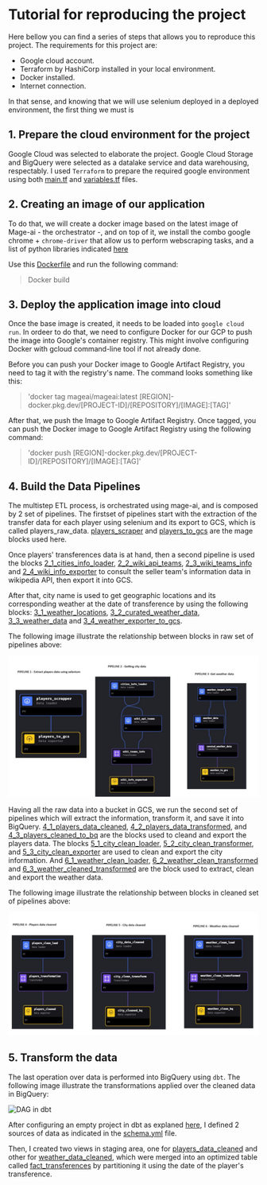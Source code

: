 # Tutorial for reproducing the project

Here bellow you can find a series of steps that allows you to reproduce this project. The requirements for this project are:

- Google cloud account.
- Terraform by HashiCorp installed in your local environment.
- Docker installed.
- Internet connection.

In that sense, and knowing that we will use selenium deployed in a deployed environment, the first thing we must is 

## 1. Prepare the cloud environment for the project

Google Cloud was selected to elaborate the project. Google Cloud Storage and BigQuery were selected as a datalake service and data warehousing, respectably. I used `Terraform` to prepare the required google environment using both [main.tf](https://github.com/bizzaccelerator/Footballers-transfers-Insights/blob/main/infra_terraform/main.tf) and [variables.tf](https://github.com/bizzaccelerator/Footballers-transfers-Insights/blob/main/infra_terraform/variables.tf) files. 

## 2. Creating an image of our application

To do that, we will create a docker image based on the latest image of Mage-ai - the orchestrator -, and on top of it, we install the combo google chrome + `chrome-driver` that allow us to perform webscraping tasks, and a list of python libraries indicated [here](https://github.com/bizzaccelerator/Footballers-transfers-Insights/blob/main/requirements.txt)

Use this [Dockerfile](https://github.com/bizzaccelerator/Footballers-transfers-Insights/blob/main/Dockerfile) and run the following command:

> Docker build

## 3. Deploy the application image into cloud

Once the base image is created, it needs to be loaded into `google cloud run`. In ordeer to do that, we need to configure Docker for our GCP to push the image into Google's container registry. This might involve configuring Docker with gcloud command-line tool if not already done.

Before you can push your Docker image to Google Artifact Registry, you need to tag it with the registry's name. The command looks something like this: 

> 'docker tag mageai/mageai:latest [REGION]-docker.pkg.dev/[PROJECT-ID]/[REPOSITORY]/[IMAGE]:[TAG]'

After that, we push the Image to Google Artifact Registry. Once tagged, you can push the Docker image to Google Artifact Registry using the following command: 

> 'docker push [REGION]-docker.pkg.dev/[PROJECT-ID]/[REPOSITORY]/[IMAGE]:[TAG]'

## 4. Build the Data Pipelines

The multistep ETL process, is orchestrated using mage-ai, and is composed by 2 set of pipelines. The firstset of pipelines start with the extraction of the transfer data for each player using selenium and its export to GCS, which is called players_raw_data. [players_scraper](https://github.com/bizzaccelerator/Footballers-transfers-Insights/blob/main/mage_blocks/1_1_players_scraper.py) and [players_to_gcs](https://github.com/bizzaccelerator/Footballers-transfers-Insights/blob/main/mage_blocks/1_2_players_to_gcs.py) are the mage blocks used here. 

Once players' transferences data is at hand, then a second pipeline is used the blocks [2_1_cities_info_loader](https://github.com/bizzaccelerator/Footballers-transfers-Insights/blob/main/mage_blocks/2_1_cities_info_loader.py), [2_2_wiki_api_teams](https://github.com/bizzaccelerator/Footballers-transfers-Insights/blob/main/mage_blocks/2_2_wiki_api_teams.py), [2_3_wiki_teams_info](https://github.com/bizzaccelerator/Footballers-transfers-Insights/blob/main/mage_blocks/2_3_wiki_teams_info.py) and [2_4_wiki_info_exporter](https://github.com/bizzaccelerator/Footballers-transfers-Insights/blob/main/mage_blocks/2_4_wiki_info_exporter.py) to consult the seller team's information data in wikipedia API, then export it into GCS.

After that, city name is used to get geographic locations and its corresponding weather at the date of transference by using the following blocks: [3_1_weather_locations](https://github.com/bizzaccelerator/Footballers-transfers-Insights/blob/main/mage_blocks/3_1_weather_locations.py), [3_2_curated_weather_data](https://github.com/bizzaccelerator/Footballers-transfers-Insights/blob/main/mage_blocks/3_2_curated_weather_data.py), [3_3_weather_data](https://github.com/bizzaccelerator/Footballers-transfers-Insights/blob/main/mage_blocks/3_3_weather_data.py) and [3_4_weather_exporter_to_gcs](https://github.com/bizzaccelerator/Footballers-transfers-Insights/blob/main/mage_blocks/3_4_weather_exporter_to_gcs.py). 

The following image illustrate the relationship between blocks in raw set of pipelines above:

![Raw data pipelines](https://github.com/bizzaccelerator/Footballers-transfers-Insights/blob/main/Images/Raw%20pipelines.jpg)

Having all the raw data into a bucket in GCS, we run the second set of pipelines which will extract the information, transform it, and save it into BigQuery. [4_1_players_data_cleaned](https://github.com/bizzaccelerator/Footballers-transfers-Insights/blob/main/mage_blocks/4_1_players_data_cleaned.py), [4_2_players_data_transformed](https://github.com/bizzaccelerator/Footballers-transfers-Insights/blob/main/mage_blocks/4_2_players_data_transformed.py), and [4_3_players_cleaned_to_bq](https://github.com/bizzaccelerator/Footballers-transfers-Insights/blob/main/mage_blocks/4_3_players_cleaned_to_bq.py) are the blocks used to cleand and export the players data. The blocks [5_1_city_clean_loader](https://github.com/bizzaccelerator/Footballers-transfers-Insights/blob/main/mage_blocks/5_1_city_clean_loader.py), [5_2_city_clean_transformer](https://github.com/bizzaccelerator/Footballers-transfers-Insights/blob/main/mage_blocks/5_2_city_clean_transformer.py), and [5_3_city_clean_exporter](https://github.com/bizzaccelerator/Footballers-transfers-Insights/blob/main/mage_blocks/5_3_city_clean_exporter.py) are used to clean and export the city information. And [6_1_weather_clean_loader](https://github.com/bizzaccelerator/Footballers-transfers-Insights/blob/main/mage_blocks/6_1_weather_clean_loader.py), [6_2_weather_clean_transformed](https://github.com/bizzaccelerator/Footballers-transfers-Insights/blob/main/mage_blocks/6_2_weather_clean_transformed.py) and [6_3_weather_cleaned_transformed](https://github.com/bizzaccelerator/Footballers-transfers-Insights/blob/main/mage_blocks/6_3_weather_cleaned_transformed.py) are the block used to extract, clean and export the weather data.

The following image illustrate the relationship between blocks in cleaned set of pipelines above:

![Cleaned data pipelines](https://github.com/bizzaccelerator/Footballers-transfers-Insights/blob/main/Images/Cleaned%20pipelines.jpg)

## 5. Transform the data 

The last operation over data is performed into BigQuery using `dbt`. The following image illustrate the transformations applied over the cleaned data in BigQuery:

![DAG in dbt]()

After configuring an empty project in dbt as explaned [here](https://docs.getdbt.com/guides/bigquery), I defined 2 sources of data as indicated in the [schema.yml](https://github.com/bizzaccelerator/Footballers-transfers-Insights/blob/main/Analytics-dezoomcamp/Footballers-transferences/models/staging/schema.yml) file. 

Then, I created two views in staging area, one for [players_data_cleaned](https://github.com/bizzaccelerator/Footballers-transfers-Insights/blob/main/Analytics-dezoomcamp/Footballers-transferences/models/staging/stg_players_data_cleaned.sql) and other for [weather_data_cleaned](https://github.com/bizzaccelerator/Footballers-transfers-Insights/blob/main/Analytics-dezoomcamp/Footballers-transferences/models/staging/stg_weather_data_cleaned.sql), which were merged into an optimized table called [fact_transferences](https://github.com/bizzaccelerator/Footballers-transfers-Insights/blob/main/Analytics-dezoomcamp/Footballers-transferences/models/core/fact_transfers.sql) by partitioning it using the date of the player's transference.

